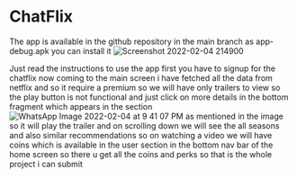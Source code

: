 # ChatFlix
The app is available in the github repository in the main branch as app-debug.apk you can install it
![Screenshot 2022-02-04 214900](https://user-images.githubusercontent.com/74426693/152564350-987aa488-c0b6-4794-9b56-77cbc536ff88.png)

Just read the instructions to use the app
first you have to signup for the chatflix now coming to the main screen i have fetched all the data from netflix and so it require a premium so we will have only trailers to view so the play button is not functional and just click on more details in the bottom fragment which appears in the section![WhatsApp Image 2022-02-04 at 9 41 07 PM](https://user-images.githubusercontent.com/74426693/152563739-78c609b3-1fde-430d-84e2-65c89fa3fc79.jpeg)
as mentioned in the image so it will play the trailer and on scrolling down we will see the all seasons and also similar recommendations so on watching a video we will have coins which is available in the user section in the bottom nav bar of the home screen so there u get all the coins and perks so that is the whole project i can submit
